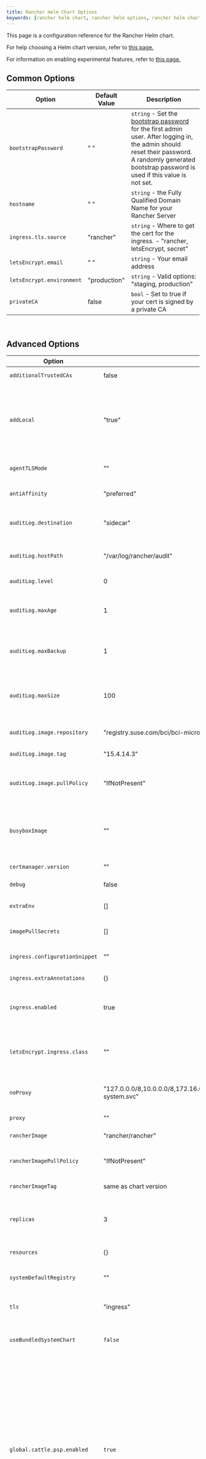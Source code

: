 ```yaml
---
title: Rancher Helm Chart Options
keywords: [rancher helm chart, rancher helm options, rancher helm chart options, helm chart rancher, helm options rancher, helm chart options rancher]
---
```


<head>
  <link rel="canonical" href="https://ranchermanager.docs.rancher.com/getting-started/installation-and-upgrade/installation-references/helm-chart-options"/>
</head>

This page is a configuration reference for the Rancher Helm chart.

For help choosing a Helm chart version, refer to [this page.](../../../getting-started/installation-and-upgrade/resources/choose-a-rancher-version.md)

For information on enabling experimental features, refer to [this page.](../../../how-to-guides/advanced-user-guides/enable-experimental-features/enable-experimental-features.md)

## Common Options

| Option                    | Default Value | Description                                                                        |
| ------------------------- | ------------- | ---------------------------------------------------------------------------------- |
| `bootstrapPassword`       | " "           | `string` - Set the [bootstrap password](#bootstrap-password) for the first admin user. After logging in, the admin should reset their password. A randomly generated bootstrap password is used if this value is not set.
| `hostname`                | " "           | `string` - the Fully Qualified Domain Name for your Rancher Server                 |
| `ingress.tls.source`      | "rancher"     | `string` - Where to get the cert for the ingress. - "rancher, letsEncrypt, secret" |
| `letsEncrypt.email`       | " "           | `string` - Your email address                                                      |
| `letsEncrypt.environment` | "production"  | `string` - Valid options: "staging, production"                                    |
| `privateCA`               | false         | `bool` - Set to true if your cert is signed by a private CA                        |

<br/>

## Advanced Options

| Option                         | Default Value                                         | Description                                                                                                                                       |
| ------------------------------ | ----------------------------------------------------- | ------------------------------------------------------------------------------------------------------------------------------------------------- |
| `additionalTrustedCAs`         | false                                                 | `bool` - See [Additional Trusted CAs](#additional-trusted-cas)                                                                                    |
| `addLocal`                     | "true"                                                | `string` - Have Rancher detect and import the "local" (upstream) Rancher server cluster.  _Note: This option is no longer available in v2.5.0. Consider using the `restrictedAdmin` option to prevent users from modifying the local cluster._              |
| `agentTLSMode`                 | ""                                                    | `string` - either `system-store` or `strict`. See [Agent TLS Enforcement](./tls-settings.md#agent-tls-enforcement) |
| `antiAffinity`                 | "preferred"                                           | `string` - AntiAffinity rule for Rancher pods - "preferred, required"                                                                             |
| `auditLog.destination`         | "sidecar"                                             | `string` - Stream to sidecar container console or hostPath volume - "sidecar, hostPath"                                                           |
| `auditLog.hostPath`            | "/var/log/rancher/audit"                              | `string` - log file destination on host (only applies when `auditLog.destination` is set to `hostPath`)                                           |
| `auditLog.level`               | 0                                                     | `int` - set the [API Audit Log](../../../how-to-guides/advanced-user-guides/enable-api-audit-log.md) level. 0 is off. [0-3]                                   |
| `auditLog.maxAge`              | 1                                                     | `int` - maximum number of days to retain old audit log files (only applies when `auditLog.destination` is set to `hostPath`)                      |
| `auditLog.maxBackup`           | 1                                                     | `int` - maximum number of audit log files to retain (only applies when `auditLog.destination` is set to `hostPath`)                               |
| `auditLog.maxSize`             | 100                                                   | `int` - maximum size in megabytes of the audit log file before it gets rotated (only applies when `auditLog.destination` is set to `hostPath`)    |
| `auditLog.image.repository`    | "registry.suse.com/bci/bci-micro"                     | `string` - Location for the image used to collect audit logs.                                                                                     |
| `auditLog.image.tag`           | "15.4.14.3"                                           | `string` - Tag for the image used to collect audit logs.                                                                                          |
| `auditLog.image.pullPolicy`    | "IfNotPresent"                                        | `string` - Override imagePullPolicy for auditLog images - "Always", "Never", "IfNotPresent".                                                   |
| `busyboxImage`                 | ""                                             | `string` - Image location for busybox image used to collect audit logs. _Note: This option is deprecated use `auditLog.image.repository` to control auditing sidecar image._        |
| `certmanager.version`          | ""                                                    | `string` - set cert-manager compatibility                                                                                                         |
| `debug`                        | false                                                 | `bool` - set debug flag on rancher server                                                                                                         |
| `extraEnv`                     | []                                                    | `list` - set additional environment variables for Rancher                                                          |
| `imagePullSecrets`             | []                                                    | `list` - list of names of Secret resource containing private registry credentials                                                                 |
| `ingress.configurationSnippet` | ""                                                    | `string` - additional Nginx configuration. Can be used for proxy configuration.   |
| `ingress.extraAnnotations`     | {}                                                    | `map` - additional annotations to customize the ingress                                                                                           |
|  `ingress.enabled` |  true   |    When set to false, Helm will not install a Rancher ingress. Set the option to false to deploy your own ingress.   |
| `letsEncrypt.ingress.class`    | ""                                                    | `string` - optional ingress class for the cert-manager acmesolver ingress that responds to the Let's Encrypt ACME challenges. Options: traefik, nginx.       |                      |
| `noProxy`                      | "127.0.0.0/8,10.0.0.0/8,172.16.0.0/12,192.168.0.0/16,.svc,.cluster.local,cattle-system.svc" | `string` - comma separated list of hostnames or ip address not to use the proxy                              |                                     |
| `proxy`                        | ""                                                    | `string` - HTTP[S] proxy server for Rancher                                                                                                       |
| `rancherImage`                 | "rancher/rancher"                                     | `string` - rancher image source                                                                                                                   |
| `rancherImagePullPolicy`       | "IfNotPresent"                                        | `string` - Override imagePullPolicy for rancher server images - "Always", "Never", "IfNotPresent"                                                 |
| `rancherImageTag`              | same as chart version                                 | `string` - rancher/rancher image tag                                                                                                              |
| `replicas`                     | 3                                                     | `int` - Number of Rancher server replicas. Setting to -1 will dynamically choose 1, 2, or 3 based on the number of available nodes in the cluster.                                                                                                        |
| `resources`                    | {}                                                    | `map` - rancher pod resource requests & limits                                                                                                    |
| `systemDefaultRegistry`        | ""                                                    | `string` - private registry to be used for all system container images, e.g., http://registry.example.com/                   |
| `tls`                          | "ingress"                                             | `string` - See [External TLS Termination](#external-tls-termination) for details. - "ingress, external"                                           |
| `useBundledSystemChart`        | `false`                                               | `bool` - select to use the system-charts packaged with Rancher server. This option is used for air gapped installations.  |
| `global.cattle.psp.enabled`        | `true`                                               | `bool` - select 'false' to disable PSPs for Kubernetes v1.25 and above when using Rancher v2.7.2-v2.7.4. When using Rancher v2.7.5 and above, Rancher attempts to detect if a cluster is running a Kubernetes version where PSPs are not supported, and will default it's usage of PSPs to false if it can determine that PSPs are not supported in the cluster. Users can still manually override this by explicitly providing `true` or `false` for this value. Rancher will still use PSPs by default in clusters which support PSPs (such as clusters running Kubernetes v1.24 or lower). |


### Bootstrap Password

You can [set a specific bootstrap password](../resources/bootstrap-password.md) during Rancher installation. If you don't set a specific bootstrap password, Rancher randomly generates a password for the first admin account.

When you log in for the first time, use the bootstrap password you set to log in. If you did not set a bootstrap password, the Rancher UI shows commands that can be used to [retrieve the bootstrap password](../resources/bootstrap-password.md#retrieving-the-bootstrap-password). Run those commands and log in to the account. After you log in for the first time, you are asked to reset the admin password.

### API Audit Log

Enabling the [API Audit Log](../../../how-to-guides/advanced-user-guides/enable-api-audit-log.md).

You can collect this log as you would any container log. Enable [logging](../../../integrations-in-rancher/logging/logging.md) for the `System` Project on the Rancher server cluster.

```plain
--set auditLog.level=1
```

By default enabling Audit Logging will create a sidecar container in the Rancher pod. This container (`rancher-audit-log`) will stream the log to `stdout`. You can collect this log as you would any container log. When using the sidecar as the audit log destination, the `hostPath`, `maxAge`, `maxBackups`, and `maxSize` options do not apply. It's advised to use your OS or Docker daemon's log rotation features to control disk space use. Enable [logging](../../../integrations-in-rancher/logging/logging.md) for the Rancher server cluster or System Project.

Set the `auditLog.destination` to `hostPath` to forward logs to volume shared with the host system instead of streaming to a sidecar container. When setting the destination to `hostPath` you may want to adjust the other auditLog parameters for log rotation.

### Setting Extra Environment Variables

You can set extra environment variables for Rancher server using `extraEnv`. This list is passed to the Rancher deployment in its YAML format. It is embedded under `env` for the Rancher container. Refer to the Kubernetes documentation for setting container environment variables, `extraEnv` can use any of the keys referenced in [Define Environment Variables for a Container](https://kubernetes.io/docs/tasks/inject-data-application/define-environment-variable-container/#define-an-environment-variable-for-a-container).

Consider an example that uses the `name` and `value` keys:

```plain
--set 'extraEnv[0].name=CATTLE_TLS_MIN_VERSION'
--set 'extraEnv[0].value=1.0'
```

If passing sensitive data as the value for an environment variable, such as proxy authentication credentials, it is strongly recommended that a secret reference is used. This will prevent sensitive data from being exposed in Helm or the Rancher deployment.

Consider an example that uses the `name`, `valueFrom.secretKeyRef.name`, and `valueFrom.secretKeyRef.key` keys. See example in [HTTP Proxy](#http-proxy)

### TLS Settings

When you install Rancher inside of a Kubernetes cluster, TLS is offloaded at the cluster's ingress controller. The possible TLS settings depend on the used ingress controller.

See [TLS settings](tls-settings.md) for more information and options.

### Import `local` Cluster

By default Rancher server will detect and import the `local` cluster it's running on. User with access to the `local` cluster will essentially have "root" access to all the clusters managed by Rancher server.

:::caution

If you turn addLocal off, most Rancher v2.5 features won't work, including the EKS provisioner.

:::

If this is a concern in your environment you can set this option to "false" on your initial install.

This option is only effective on the initial Rancher install. See [Issue 16522](https://github.com/rancher/rancher/issues/16522) for more information.

```plain
--set addLocal="false"
```

### Customizing your Ingress

To customize or use a different ingress with Rancher server you can set your own Ingress annotations.

Example on setting a custom certificate issuer:

```plain
--set ingress.extraAnnotations.'cert-manager\.io/cluster-issuer'=issuer-name
```

Example on setting a static proxy header with `ingress.configurationSnippet`. This value is parsed like a template so variables can be used.

```plain
--set ingress.configurationSnippet='more_set_input_headers X-Forwarded-Host {{ .Values.hostname }};'
```

### HTTP Proxy

Rancher requires internet access for some functionality (Helm charts). Use `proxy` to set your proxy server or use `extraEnv` to set the `HTTPS_PROXY` environment variable to point to your proxy server.

Add your IP exceptions to the `noProxy` chart value as a comma separated list. Make sure you add the following values:
- Pod cluster IP range (default: `10.42.0.0/16`).
- Service cluster IP range (default: `10.43.0.0/16`).
- Internal cluster domains (default: `.svc,.cluster.local`).
- Any worker cluster `controlplane` nodes.
Rancher supports CIDR notation ranges in this list.

When not including sensitive data, the `proxy` or `extraEnv` chart options can be used. When using `extraEnv` the `noProxy` Helm option is ignored. Therefore, the `NO_PROXY` environment variable must also be set with `extraEnv`.

The following is an example of setting proxy using the `proxy` chart option:

```plain
--set proxy="http://<proxy_url:proxy_port>/"
```

Example of setting proxy using the `extraEnv` chart option:
```plain
--set extraEnv[1].name=HTTPS_PROXY
--set extraEnv[1].value="http://<proxy_url>:<proxy_port>/"
--set extraEnv[2].name=NO_PROXY
--set extraEnv[2].value="127.0.0.0/8\,10.0.0.0/8\,172.16.0.0/12\,192.168.0.0/16\,.svc\,.cluster.local"
```

When including sensitive data, such as proxy authentication credentials, use the `extraEnv` option with `valueFrom.secretRef` to prevent sensitive data from being exposed in Helm or the Rancher deployment.

The following is an example of using `extraEnv` to configure proxy. This example secret would contain the value `"http://<username>:<password>@<proxy_url>:<proxy_port>/"` in the secret's `"https-proxy-url"` key:
```plain
--set extraEnv[1].name=HTTPS_PROXY
--set extraEnv[1].valueFrom.secretKeyRef.name=secret-name
--set extraEnv[1].valueFrom.secretKeyRef.key=https-proxy-url
--set extraEnv[2].name=NO_PROXY
--set extraEnv[2].value="127.0.0.0/8\,10.0.0.0/8\,172.16.0.0/12\,192.168.0.0/16\,.svc\,.cluster.local"
```

To learn more about how to configure environment variables, refer to [Define Environment Variables for a Container](https://kubernetes.io/docs/tasks/inject-data-application/define-environment-variable-container/#define-an-environment-variable-for-a-container).

### Additional Trusted CAs

If you have private registries, catalogs or a proxy that intercepts certificates, you may need to add more trusted CAs to Rancher.

```plain
--set additionalTrustedCAs=true
```

Once the Rancher deployment is created, copy your CA certs in pem format into a file named `ca-additional.pem` and use `kubectl` to create the `tls-ca-additional` secret in the `cattle-system` namespace.

```plain
kubectl -n cattle-system create secret generic tls-ca-additional --from-file=ca-additional.pem=./ca-additional.pem
```

### Private Registry and Air Gap Installs

For details on installing Rancher with a private registry, see the [air gap installation docs.](../other-installation-methods/air-gapped-helm-cli-install/air-gapped-helm-cli-install.md)

## External TLS Termination

We recommend configuring your load balancer as a Layer 4 balancer, forwarding plain 80/tcp and 443/tcp to the Rancher Management cluster nodes. The Ingress Controller on the cluster will redirect http traffic on port 80 to https on port 443.

You may terminate the SSL/TLS on a L7 load balancer external to the Rancher cluster (ingress). Use the `--set tls=external` option and point your load balancer at port http 80 on all of the Rancher cluster nodes. This will expose the Rancher interface on http port 80. Be aware that clients that are allowed to connect directly to the Rancher cluster will not be encrypted. If you choose to do this we recommend that you restrict direct access at the network level to just your load balancer.

:::note

If you are using a Private CA signed certificate (or if `agent-tls-mode` is set to `strict`), add `--set privateCA=true` and see [Adding TLS Secrets - Using a Private CA Signed Certificate](../../../getting-started/installation-and-upgrade/resources/add-tls-secrets.md) to add the CA cert for Rancher. 

:::

Your load balancer must support long lived websocket connections and will need to insert proxy headers so Rancher can route links correctly.

### Configuring Ingress for External TLS when Using NGINX v0.22

In NGINX v0.22, the behavior of NGINX has [changed](https://github.com/kubernetes/ingress-nginx/blob/06efac9f0b6f8f84b553f58ccecf79dc42c75cc6/Changelog.md) regarding forwarding headers and external TLS termination. Therefore, in the scenario that you are using external TLS termination configuration with NGINX v0.22, you must enable the `use-forwarded-headers` option for ingress:

For RKE installations, edit the `cluster.yml` to add the following settings.
```yaml
ingress:
  provider: nginx
  options:
    use-forwarded-headers: 'true'
```

For RKE2 installations, you can create a custom `rke2-ingress-nginx-config.yaml` file at `/var/lib/rancher/rke2/server/manifests/rke2-ingress-nginx-config.yaml` containing this required setting to enable using forwarded headers with external TLS termination. Without this required setting applied, the external LB will continuously respond with redirect loops it receives from the ingress controller. (This can be created before or after rancher is installed, rke2 server agent will notice this addition and automatically apply it.)

```yaml
---
apiVersion: helm.cattle.io/v1
kind: HelmChartConfig
metadata:
  name: rke2-ingress-nginx
  namespace: kube-system
spec:
  valuesContent: |-
    controller:
      config:
        use-forwarded-headers: "true"
```

### Required Headers

- `Host`
- `X-Forwarded-Proto`
- `X-Forwarded-Port`
- `X-Forwarded-For`

### Recommended Timeouts

- Read Timeout: `1800 seconds`
- Write Timeout: `1800 seconds`
- Connect Timeout: `30 seconds`

### Health Checks

Rancher will respond `200` to health checks on the `/healthz` endpoint.

### Example NGINX config

This NGINX configuration is tested on NGINX 1.14.

:::caution

This NGINX configuration is only an example and may not suit your environment. For complete documentation, see [NGINX Load Balancing - HTTP Load Balancing](https://docs.nginx.com/nginx/admin-guide/load-balancer/http-load-balancer/).

:::

- Replace `IP_NODE1`, `IP_NODE2` and `IP_NODE3` with the IP addresses of the nodes in your cluster.
- Replace both occurrences of `FQDN` to the DNS name for Rancher.
- Replace `/certs/fullchain.pem` and `/certs/privkey.pem` to the location of the server certificate and the server certificate key respectively.

```
worker_processes 4;
worker_rlimit_nofile 40000;

events {
    worker_connections 8192;
}

http {
    upstream rancher {
        server IP_NODE_1:80;
        server IP_NODE_2:80;
        server IP_NODE_3:80;
    }

    map $http_upgrade $connection_upgrade {
        default Upgrade;
        ''      close;
    }

    server {
        listen 443 ssl http2;
        server_name FQDN;
        ssl_certificate /certs/fullchain.pem;
        ssl_certificate_key /certs/privkey.pem;

        location / {
            proxy_set_header Host $host;
            proxy_set_header X-Forwarded-Proto $scheme;
            proxy_set_header X-Forwarded-Port $server_port;
            proxy_set_header X-Forwarded-For $proxy_add_x_forwarded_for;
            proxy_pass http://rancher;
            proxy_http_version 1.1;
            proxy_set_header Upgrade $http_upgrade;
            proxy_set_header Connection $connection_upgrade;
            # This allows the ability for the execute shell window to remain open for up to 15 minutes. Without this parameter, the default is 1 minute and will automatically close.
            proxy_read_timeout 900s;
            proxy_buffering off;
        }
    }

    server {
        listen 80;
        server_name FQDN;
        return 301 https://$server_name$request_uri;
    }
}
```
